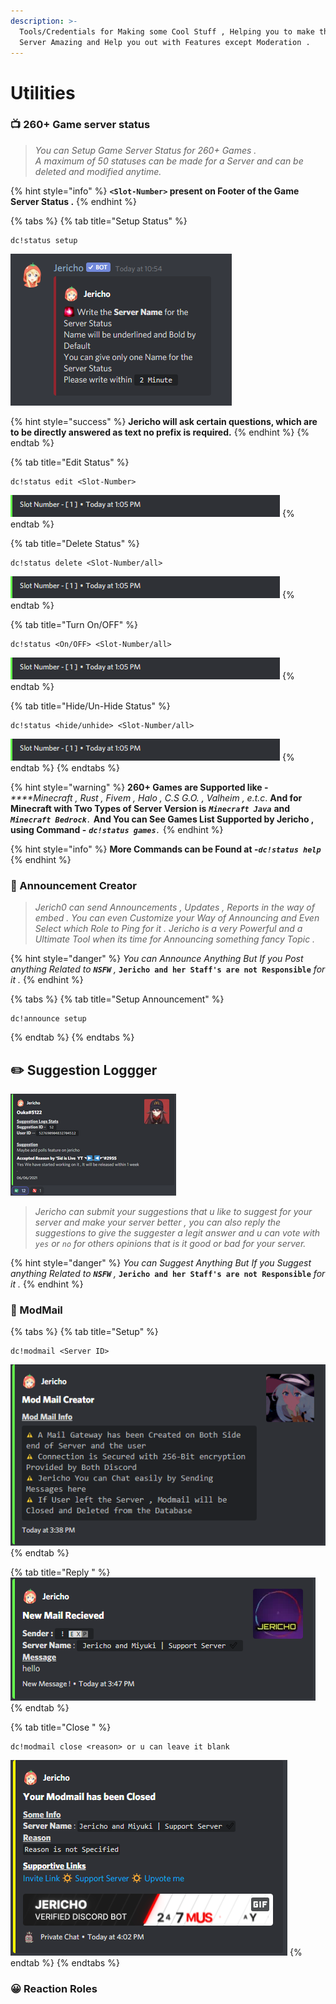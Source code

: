```yaml
---
description: >-
  Tools/Credentials for Making some Cool Stuff , Helping you to make the Discord
  Server Amazing and Help you out with Features except Moderation .
---
```


# Utilities

### 📺 260+ Game server status

> _You can Setup Game Server Status for 260+ Games .  
> A maximum  of 50 statuses can be made for a Server and can be deleted  and modified  anytime._

{% hint style="info" %}
**`<Slot-Number>` present on Footer of the Game Server Status .**
{% endhint %}

{% tabs %}
{% tab title="Setup Status" %}
```text
dc!status setup
```

![This indicates that the setup is started successfully](../.gitbook/assets/screenshot-2021-06-05-105456.png)

{% hint style="success" %}
**Jericho will ask certain questions, which are to be directly answered as text no prefix is required.**
{% endhint %}
{% endtab %}

{% tab title="Edit Status" %}
```
dc!status edit <Slot-Number>
```

![Slot-Number Present as Number at Every Footer of the Game Server Status and is Unique .](../.gitbook/assets/1%20%282%29.png)
{% endtab %}

{% tab title="Delete Status" %}
```
dc!status delete <Slot-Number/all>
```

![Slot-Number Present as Number at Every Footer of the Game Server Status and is Unique .](../.gitbook/assets/1%20%282%29.png)
{% endtab %}

{% tab title="Turn On/OFF" %}
```
dc!status <On/OFF> <Slot-Number/all>
```

![Slot-Number Present as Number at Every Footer of the Game Server Status and is Unique .](../.gitbook/assets/1%20%282%29.png)
{% endtab %}

{% tab title="Hide/Un-Hide Status" %}
```text
dc!status <hide/unhide> <Slot-Number/all>
```

![Slot-Number Present as Number at Every Footer of the Game Server Status and is Unique .](../.gitbook/assets/1%20%282%29.png)
{% endtab %}
{% endtabs %}

{% hint style="warning" %}
**260+ Games are Supported like -** _****Minecraft , Rust , Fivem , Halo , C.S G.O. , Valheim , e.t.c_.  **And for Minecraft with Two Types of Server Version is** _**`Minecraft Java`**_ **and** _**`Minecraft Bedrock`**`.`_ **And You can See Games List Supported by Jericho , using Command -** _**`dc!status games`**`.`_
{% endhint %}

{% hint style="info" %}
**More Commands can be Found at  -**_**`dc!status help`**_
{% endhint %}

### 📢 Announcement Creator

> _Jerich0 can send Announcements , Updates , Reports in the way of embed . You can even Customize your Way of Announcing and Even Select which Role to Ping for it . Jericho is a very Powerful and a Ultimate Tool when its time for Announcing something fancy Topic ._

{% hint style="danger" %}
_You can Announce Anything But If you Post anything Related to **`NSFW`** ,_ **`Jericho and her Staff's are not Responsible`** _for it ._ 
{% endhint %}

{% tabs %}
{% tab title="Setup Announcement" %}
```text
dc!announce setup
```
{% endtab %}
{% endtabs %}

## ✏️ Suggestion Loggger

![This is the result of your suggestion. ](../.gitbook/assets/rsz_1screenshot_371.png)

> _Jericho can submit your suggestions that u like to suggest for your server and make your server better , you can also reply the suggestions to give the suggester a legit answer and u can vote with `yes` or `no` for others opinions that is it good or bad for your server._

{% hint style="danger" %}
_You can Suggest Anything But If you Suggest anything Related to **`NSFW`** ,_ **`Jericho and her Staff's are not Responsible`** _for it ._
{% endhint %}

### 🤖 ModMail

{% tabs %}
{% tab title="Setup" %}
```text
dc!modmail <Server ID>
```

![This is the result after u use this command](../.gitbook/assets/capture.png)
{% endtab %}

{% tab title="Reply " %}
![This is what u will get when your server staffs will reply.](../.gitbook/assets/capture-1.png)
{% endtab %}

{% tab title="Close " %}
```text
dc!modmail close <reason> or u can leave it blank
```

![](../.gitbook/assets/capture2.png)
{% endtab %}
{% endtabs %}

### 😀 Reaction Roles


